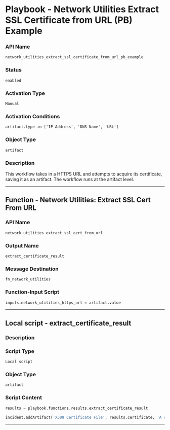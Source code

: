 <!--
    DO NOT MANUALLY EDIT THIS FILE
    THIS FILE IS AUTOMATICALLY GENERATED WITH resilient-sdk codegen
    Generated with resilient-sdk v51.0.2.2.1096
-->

# Playbook - Network Utilities Extract SSL Certificate from URL (PB) Example

### API Name
`network_utilities_extract_ssl_certificate_from_url_pb_example`

### Status
`enabled`

### Activation Type
`Manual`

### Activation Conditions
`artifact.type in ['IP Address', 'DNS Name', 'URL']`

### Object Type
`artifact`

### Description
This workflow takes in a HTTPS URL and attempts to acquire its certificate, saving it as an artifact.
The workflow runs at the artifact level.


---
## Function - Network Utilities: Extract SSL Cert From URL

### API Name
`network_utilities_extract_ssl_cert_from_url`

### Output Name
`extract_certificate_result`

### Message Destination
`fn_network_utilities`

### Function-Input Script
```python
inputs.network_utilities_https_url = artifact.value
```

---

## Local script - extract_certificate_result

### Description


### Script Type
`Local script`

### Object Type
`artifact`

### Script Content
```python
results = playbook.functions.results.extract_certificate_result

incident.addArtifact('X509 Certificate File', results.certificate, 'A certificate file gathered from provided the provided URL')

```

---

